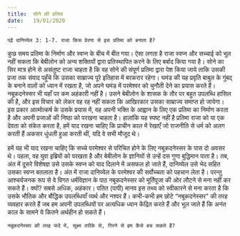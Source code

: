 ```yaml
---
title:  सोने की प्रतिमा
date:   19/01/2020
---
```


`पढ़ें दानिय्येल 3: 1-7. राजा किस प्रेरणा से इस प्रतिमा को बनाता है?`

कुछ समय प्रतिमा के निर्माण और स्वप्न के बीच में बीत गया। ऐसा लगता है राजा स्वप्न और सच्चाई को भूल नहीं सकता कि बेबीलोन को अन्य शक्तियों द्वारा प्रतिस्थापित करने के लिए बर्बाद किया गया है। सोने का सिर मात्र होने से असंतुष्ट राजा चाहता है कि वह सोने की संपूर्ण प्रतिमा द्वारा पेश किया जाये ताकि उसकी प्रजा तक संवाद पहुँचे कि उसका साम्राज्य पूरे इतिहास में बरकरार रहेगा। घमंड की यह प्रवृति बाबुल के गुंबद् के बनाने वालों को ध्यान में रखता है, जो अपने घमंड में परमेश्वर को चुनौती देने का प्रयास करते हैं। नबूकदनेस्सर भी यहाँ पर कम अहंकारी नहीं है। उसने बेबीलोन के शासक के तौर पर बहुत उपलब्धि हासिल की है, और इस विचार को लेकर वह रह नहीं सकता कि आखिरकार उसका साम्राज्य समाप्त हो जायेगा। इस प्रकार आत्मोत्कर्ष के उसके प्रयास में, वह अपनी भक्ति के आह्वान के लिए एक प्रतिमा का निर्माण करता है और अपनी प्रजाओं की निष्ठा को परखना चाहता है। हालांकि यह स्पष्ट नहीं है प्रतिमा राजा को या एक देवता को संकेत करता है, हमें याद रखना चाहिए कि प्राचीन काल में रेखाएँ जो राजनीति से धर्म को अलग करती हैं अकसर धुंधली हुआ करती थीं, यदि वे सभी मौजूद थे।

हमें यह भी याद रखना चाहिए कि सच्चे परमेश्वर से परिचित होने के लिए नबूकदनेस्सर के पास दो अवसर थे। पहला, वह युवा इब्रियों को परखता है और बेबीलोन के ज्ञानियों से उन्हें दस गुणा बुद्धिमान पाता है। तब, अंत में दूसरे विशेषज्ञ उसे उसके स्वप्न को याद दिलाने में असफल हो जाते हैं, दानिय्येल उसे भेद सहित उसका स्वप्न बतलाता है। अंत में राजा दानिय्येल के परमेश्वर की सर्वोच्चता को पहचान लेता है। परन्तु आश्चर्यजनक रूप से वे विगत धर्मविज्ञान के पाठ नबूकदनेस्सर को मूर्तिपूजा की ओर लौटने से मना नहीं कर सकते हैं। क्यों? सबसे अधिक, अहंकार। पतित (पापी) मानव इस तथ्य को स्वीकारने से मना करता है कि उसके भौतिक और बौद्धिक उपलब्धियाँ व्यर्थ और नश्वर हैं। कभी-कभी हम छोटे “नबूकदनेस्सर" की तरह व्यवहार करते हैं जब हम अपनी उपलब्धियों पर अत्यधिक ध्यान केंद्रित करते हैं और भूल जाते हैं कि अनंत काल के सामने ये कितने अर्थहीन हो सकते हैं।

`नबूकदनेस्सर की तरह फंदे में, सूक्ष्म तरीके से, गिरने से हम कैसे बच सकते हैं?`